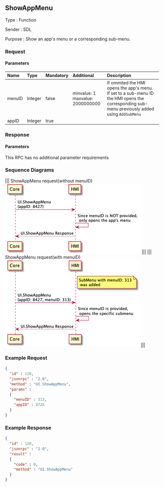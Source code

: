 ## ShowAppMenu

Type
: Function

Sender
: SDL

Purpose
: Show an app's menu or a corresponding sub-menu.

### Request

#### Parameters

|Name|Type|Mandatory|Additional|Description|
|:---|:---|:--------|:---------|:----------|
|menuID|Integer|false|minvalue: 1<br>maxvalue: 2000000000|If ommited the HMI opens the app's menu.<br>If set to a sub-menu ID the HMI opens the corresponding sub-menu previously added using `AddSubMenu`|
|appID|Integer|true| | |

### Response

#### Parameters

This RPC has no additional parameter requirements

### Sequence Diagrams
|||
ShowAppMenu request(without menuID)
![ShowAppMenu](./assets/ShowAppMenu.png)
|||
|||
ShowAppMenu request(with menuID)
![ShowAppMenuwMenuID](./assets/ShowAppMenu_MenuID.png)
|||

### Example Request

```json
{
  "id" : 120,
  "jsonrpc" : "2.0",
  "method" : "UI.ShowAppMenu",
  "params" :
  {
    "menuID" : 313,
    "appID" : 8726
  }
}
```
### Example Response

```json
{
  "id" : 120,
  "jsonrpc" : "2.0",
  "result" :
  {
    "code" : 0,
    "method" : "UI.ShowAppMenu"
  }
}
```
